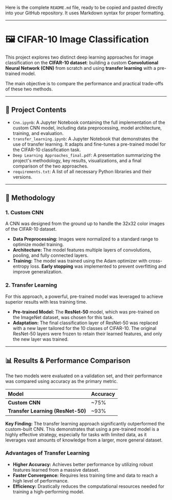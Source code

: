 Here is the complete `README.md` file, ready to be copied and pasted directly into your GitHub repository. It uses Markdown syntax for proper formatting.

---

# 🖼️ CIFAR-10 Image Classification

This project explores two distinct deep learning approaches for image classification on the **CIFAR-10 dataset**: building a custom **Convolutional Neural Network (CNN)** from scratch and using **transfer learning** with a pre-trained model.

The main objective is to compare the performance and practical trade-offs of these two methods.

---

## 📁 Project Contents

* `Cnn.ipynb`: A Jupyter Notebook containing the full implementation of the custom CNN model, including data preprocessing, model architecture, training, and evaluation.
* `transfer_learning.ipynb`: A Jupyter Notebook that demonstrates the use of transfer learning. It adapts and fine-tunes a pre-trained model for the CIFAR-10 classification task.
* `Deep Learning Approaches_final.pdf`: A presentation summarizing the project's methodology, key results, visualizations, and a final comparison of the two approaches.
* `requirements.txt`: A list of all necessary Python libraries and their versions.

---

## 🚀 Methodology

### 1. Custom CNN

A CNN was designed from the ground up to handle the 32x32 color images of the CIFAR-10 dataset.

- **Data Preprocessing:** Images were normalized to a standard range to optimize model training.
- **Architecture:** The model features multiple layers of convolutions, pooling, and fully connected layers.
- **Training:** The model was trained using the Adam optimizer with cross-entropy loss. **Early stopping** was implemented to prevent overfitting and improve generalization.

### 2. Transfer Learning

For this approach, a powerful, pre-trained model was leveraged to achieve superior results with less training time.

- **Pre-trained Model:** The **ResNet-50** model, which was pre-trained on the ImageNet dataset, was chosen for this task.
- **Adaptation:** The final classification layer of ResNet-50 was replaced with a new layer tailored for the 10 classes of CIFAR-10. The original ResNet-50 layers were frozen to retain their learned features, and only the new layer was trained.

---

## 📊 Results & Performance Comparison

The two models were evaluated on a validation set, and their performance was compared using accuracy as the primary metric.

| Model | Accuracy |
| :--- | :--- |
| **Custom CNN** | ~75% |
| **Transfer Learning (ResNet-50)** | ~93% |

**Key Finding:** The transfer learning approach significantly outperformed the custom-built CNN. This demonstrates that using a pre-trained model is a highly effective strategy, especially for tasks with limited data, as it leverages vast amounts of knowledge from a larger, more general dataset.

### Advantages of Transfer Learning

- **Higher Accuracy:** Achieves better performance by utilizing robust features learned from a massive dataset.
- **Faster Convergence:** Requires less training time and data to reach a high level of performance.
- **Efficiency:** Drastically reduces the computational resources needed for training a high-performing model.
